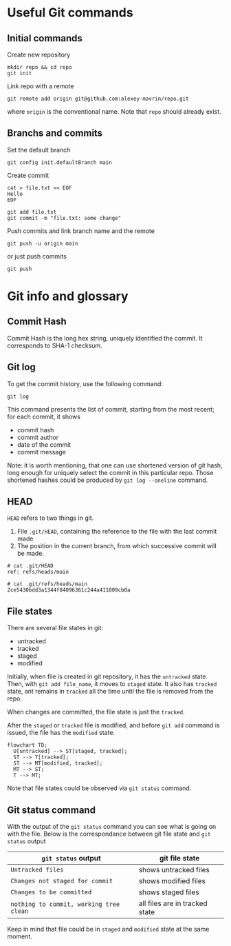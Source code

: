 # Useful Git commands

## Initial commands

Create new repository

```
mkdir repo && cd repo
git init
```

Link repo with a remote

```
git remote add origin git@github.com:alexey-mavrin/repo.git
```

where `origin` is the conventional name.
Note that `repo` should already exist.

## Branchs and commits

Set the default branch

```
git config init.defaultBranch main
```

Create commit

```
cat > file.txt << EOF
Hello
EOF

git add file.txt
git commit -m "file.txt: some change"
```

Push commits and link branch name and the remote

```
git push -u origin main
```

or just push commits

```
git push
```

# Git info and glossary

## Commit Hash

Commit Hash is the long hex string, uniquely identified the commit.
It corresponds to SHA-1 checksum.

## Git log

To get the commit history, use the following command:
```
git log
```

This command presents the list of commit, starting from the most recent;
for each commit, it shows
- commit hash
- commit author
- date of the commit
- commit message

Note: it is worth mentioning, that one can use shortened version of git hash,
long enough for uniquely select the commit in this particular repo. Those shortened
hashes could be produced by `git log --oneline` command.

## HEAD

`HEAD` refers to two things in git.
1. File `.git/HEAD`, containing the reference to the file with the last commit made
2. The position in the current branch, from which successive commit will be made.

```
# cat .git/HEAD
ref: refs/heads/main

# cat .git/refs/heads/main
2ce5430bdd3a1344f84096361c244a411809cb0a
```

## File states

There are several file states in git:
- untracked
- tracked
- staged
- modified

Initially, when file is created in git repository, it has the `untracked` state.
Then, with `git add file_name`, it moves to `staged` state. It also has `tracked`
state, ant remains in `tracked` all the time until the file is removed from the repo.

When changes are committed, the file state is just the `tracked`.

After the `staged` or `tracked` file is modified, and before `git add` command
is issued, the file has the `modified` state.

```mermaid
flowchart TD;
  U[untracked] --> ST[staged, tracked];
  ST --> T[tracked];
  ST --> MT[modified, tracked];
  MT --> ST;
  T --> MT;
```

Note that file states could be observed via `git status` command.

## Git status command

With the output of the `git status` command you can see what is going on
with the file. Below is the correspondance between git file state and
`git status` output

| `git status` output | git file state |
|-|-|
| `Untracked files` | shows untracked files |
| `Changes not staged for commit` | shows modified files |
| `Changes to be committed` | shows staged files |
| `nothing to commit, working tree clean` | all files are in tracked state |

Keep in mind that file could be in `staged` and `modified` state at the same moment.
